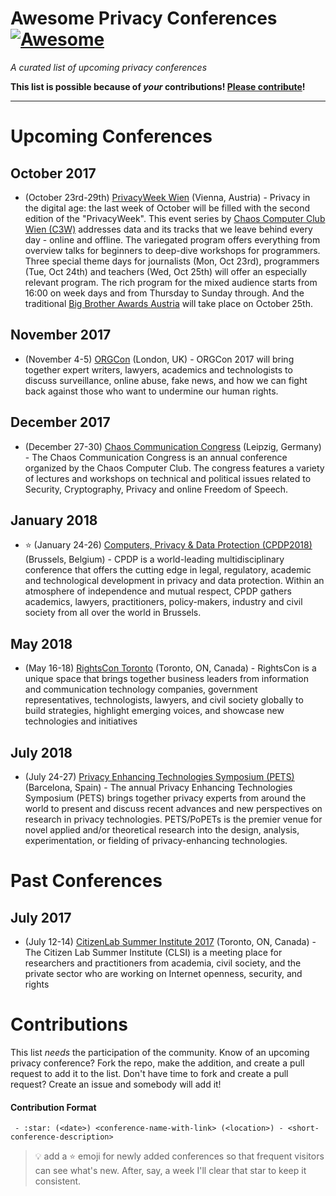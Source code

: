 # Awesome Privacy Conferences [![Awesome](https://cdn.rawgit.com/sindresorhus/awesome/d7305f38d29fed78fa85652e3a63e154dd8e8829/media/badge.svg)](https://github.com/sindresorhus/awesome)

*A curated list of upcoming privacy conferences*

**This list is possible because of *your* contributions!  [Please contribute](#contributions)!**
***

# Upcoming Conferences

## October 2017
- (October 23rd-29th) [PrivacyWeek Wien](https://privacyweek.at/) (Vienna, Austria) - Privacy in the digital age: the last week of October will be filled with the second edition of the "PrivacyWeek". This event series by [Chaos Computer Club Wien (C3W)](https://c3w.at/) addresses data and its tracks that we leave behind every day - online and offline. The variegated program offers everything from overview talks for beginners to deep-dive workshops for programmers. Three special theme days for journalists (Mon, Oct 23rd), programmers (Tue, Oct 24th) and teachers (Wed, Oct 25th) will offer an especially relevant program. The rich program for the mixed audience starts from 16:00 on week days and from Thursday to Sunday through. And the traditional [Big Brother Awards Austria](http://www.bigbrotherawards.at/2017/) will take place on October 25th.

## November 2017

- (November 4-5) [ORGCon](https://orgcon.openrightsgroup.org/) (London, UK) - ORGCon 2017 will bring together expert writers, lawyers, academics and technologists to discuss surveillance, online abuse, fake news, and how we can fight back against those who want to undermine our human rights.

## December 2017

- (December 27-30) [Chaos Communication Congress](https://events.ccc.de/tag/34c3/) (Leipzig, Germany) - The Chaos Communication Congress is an annual conference organized by the Chaos Computer Club. The congress features a variety of lectures and workshops on technical and political issues related to Security, Cryptography, Privacy and online Freedom of Speech.

## January 2018

- ⭐️ (January 24-26) [Computers, Privacy & Data Protection (CPDP2018)](http://www.cpdpconferences.org/) (Brussels, Belgium) - CPDP is a world-leading multidisciplinary conference that offers the cutting edge in legal, regulatory, academic and technological development in privacy and data protection. Within an atmosphere of independence and mutual respect, CPDP gathers academics, lawyers, practitioners, policy-makers, industry and civil society from all over the world in Brussels.

## May 2018

- (May 16-18) [RightsCon Toronto](https://www.rightscon.org/) (Toronto, ON, Canada) - RightsCon is a unique space that brings together business leaders from information and communication technology companies, government representatives, technologists, lawyers, and civil society globally to build strategies, highlight emerging voices, and showcase new technologies and initiatives 

## July 2018

- (July 24-27) [Privacy Enhancing Technologies Symposium  (PETS)](https://petsymposium.org/) (Barcelona, Spain) - The annual Privacy Enhancing Technologies Symposium (PETS) brings together privacy experts from around the world to present and discuss recent advances and new perspectives on research in privacy technologies. PETS/PoPETs is the premier venue for novel applied and/or theoretical research into the design, analysis, experimentation, or fielding of privacy-enhancing technologies.

# Past Conferences

## July 2017

- (July 12-14) [CitizenLab Summer Institute 2017](https://citizenlab.ca/summerinstitute/2017.html) (Toronto, ON, Canada) - The Citizen Lab Summer Institute (CLSI) is a meeting place for researchers and practitioners from academia, civil society, and the private sector who are working on Internet openness, security, and rights

# Contributions

This list *needs* the participation of the community.  Know of an upcoming privacy conference?  Fork the repo, make the addition, and create a pull request to add it to the list.  Don't have time to fork and create a pull request?  Create an issue and somebody will add it!

#### Contribution Format

` - :star: (<date>) <conference-name-with-link> (<location>) - <short-conference-description>`

> :bulb: add a ⭐ emoji for newly added conferences so that frequent visitors can see what's new.  After, say, a week I'll clear that star to keep it consistent.
